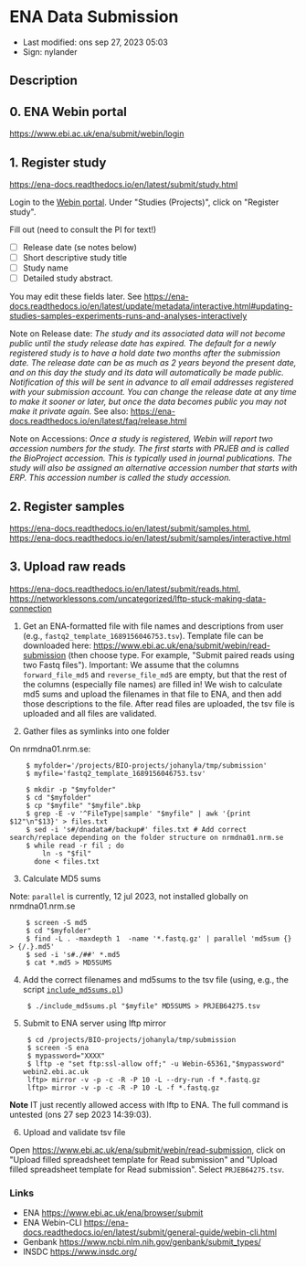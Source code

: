 # ENA Data Submission

- Last modified: ons sep 27, 2023  05:03
- Sign: nylander

## Description

## 0. ENA Webin portal

<https://www.ebi.ac.uk/ena/submit/webin/login>

## 1. Register study

<https://ena-docs.readthedocs.io/en/latest/submit/study.html>

Login to the [Webin portal](https://www.ebi.ac.uk/ena/submit/webin). Under "Studies (Projects)", click on "Register study".

Fill out (need to consult the PI for text!)
 - [ ] Release date (se notes below)
 - [ ] Short descriptive study title
 - [ ] Study name
 - [ ] Detailed study abstract.

You may edit these fields later. See <https://ena-docs.readthedocs.io/en/latest/update/metadata/interactive.html#updating-studies-samples-experiments-runs-and-analyses-interactively>

Note on Release date: *The study and its associated data will not become public until the study release date has expired. The default for a newly registered study is to have a hold date two months after the submission date. The release date can be as much as 2 years beyond the present date, and on this day the study and its data will automatically be made public. Notification of this will be sent in advance to all email addresses registered with your submission account. You can change the release date at any time to make it sooner or later, but once the data becomes public you may not make it private again.* See also: <https://ena-docs.readthedocs.io/en/latest/faq/release.html>

Note on Accessions: *Once a study is registered, Webin will report two accession numbers for the study. The first starts with PRJEB and is called the BioProject accession. This is typically used in journal publications. The study will also be assigned an alternative accession number that starts with ERP. This accession number is called the study accession.*

## 2. Register samples

<https://ena-docs.readthedocs.io/en/latest/submit/samples.html>,
<https://ena-docs.readthedocs.io/en/latest/submit/samples/interactive.html>

## 3. Upload raw reads

<https://ena-docs.readthedocs.io/en/latest/submit/reads.html>,
<https://networklessons.com/uncategorized/lftp-stuck-making-data-connection>

1. Get an ENA-formatted file with file names and descriptions from user (e.g.,
   `fastq2_template_1689156046753.tsv`). Template file can be downloaded here:
   <https://www.ebi.ac.uk/ena/submit/webin/read-submission> (then choose type.
   For example, "Submit paired reads using two Fastq files").  Important: We
   assume that the columns `forward_file_md5` and `reverse_file_md5` are empty,
   but that the rest of the columns (especially file names) are filled in!  We
   wish to calculate md5 sums and upload the filenames in that file to ENA, and
   then add those descriptions to the file.  After read files are uploaded, the
   tsv file is uploaded and all files are validated.

2. Gather files as symlinks into one folder

On nrmdna01.nrm.se:

        $ myfolder='/projects/BIO-projects/johanyla/tmp/submission'
        $ myfile='fastq2_template_1689156046753.tsv'

        $ mkdir -p "$myfolder"
        $ cd "$myfolder"
        $ cp "$myfile" "$myfile".bkp
        $ grep -E -v '^FileType|sample' "$myfile" | awk '{print $12"\n"$13}' > files.txt
        $ sed -i 's#/dnadata#/backup#' files.txt # Add correct search/replace depending on the folder structure on nrmdna01.nrm.se
        $ while read -r fil ; do
            ln -s "$fil"
          done < files.txt

3. Calculate MD5 sums

Note: `parallel` is currently, 12 jul 2023, not installed globally on nrmdna01.nrm.se

        $ screen -S md5
        $ cd "$myfolder"
        $ find -L . -maxdepth 1  -name '*.fastq.gz' | parallel 'md5sum {} > {/.}.md5'
        $ sed -i 's#./##' *.md5
        $ cat *.md5 > MD5SUMS

4. Add the correct filenames and md5sums to the tsv file (using, e.g., the
   script [`include_md5sums.pl`](https://github.com/Naturhistoriska/NRM-DNA-lab/blob/main/src/include_md5sums.pl))

        $ ./include_md5sums.pl "$myfile" MD5SUMS > PRJEB64275.tsv

5. Submit to ENA server using lftp mirror

        $ cd /projects/BIO-projects/johanyla/tmp/submission
        $ screen -S ena
        $ mypassword="XXXX"
        $ lftp -e "set ftp:ssl-allow off;" -u Webin-65361,"$mypassword" webin2.ebi.ac.uk
        lftp> mirror -v -p -c -R -P 10 -L --dry-run -f *.fastq.gz
        lftp> mirror -v -p -c -R -P 10 -L -f *.fastq.gz

**Note** IT just recently allowed access with lftp to ENA. The full command is
untested (ons 27 sep 2023 14:39:03).

6. Upload and validate tsv file

Open <https://www.ebi.ac.uk/ena/submit/webin/read-submission>,
click on "Upload filled spreadsheet template for Read submission" and
"Upload filled spreadsheet template for Read submission".
Select `PRJEB64275.tsv`.

### Links

- ENA <https://www.ebi.ac.uk/ena/browser/submit>
- ENA Webin-CLI <https://ena-docs.readthedocs.io/en/latest/submit/general-guide/webin-cli.html>
- Genbank <https://www.ncbi.nlm.nih.gov/genbank/submit_types/>
- INSDC <https://www.insdc.org/>

